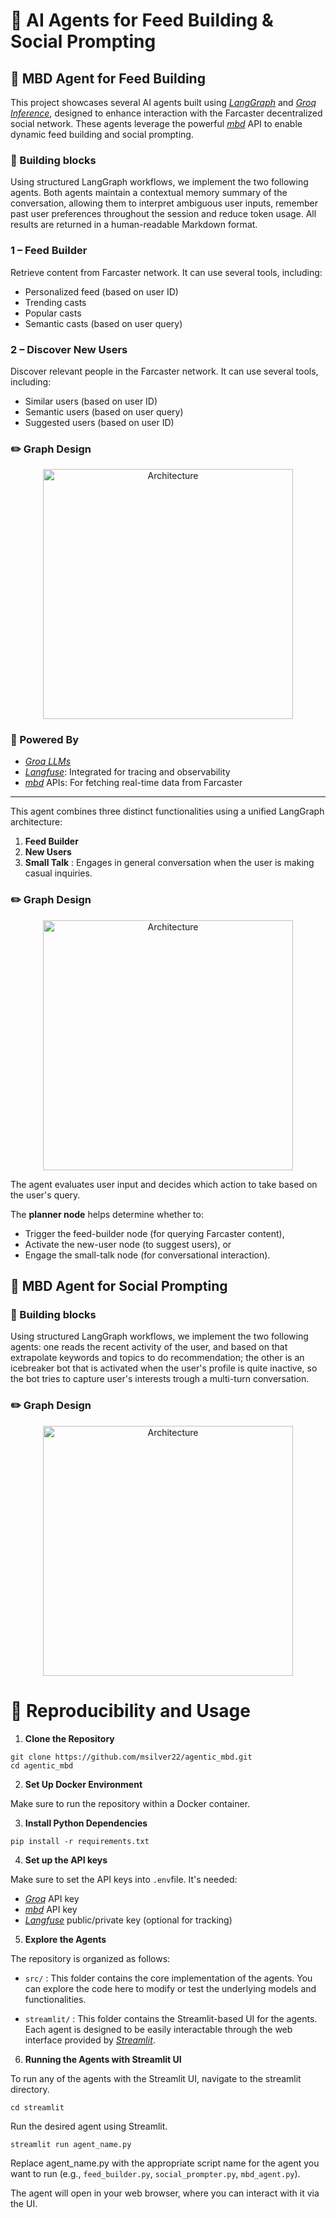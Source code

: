 # 🤖 AI Agents for Feed Building & Social Prompting 

## 🤖 MBD Agent for Feed Building

This project showcases several AI agents built using [*LangGraph*](https://www.langchain.com/langgraph) and [*Groq Inference*](https://groq.com/), designed to enhance interaction with the Farcaster decentralized social network. These agents leverage the powerful [*mbd*](https://www.mbd.xyz/) API to enable dynamic feed building and social prompting.

### 🔧 Building blocks
Using structured LangGraph workflows, we implement the two following agents.
Both agents maintain a contextual memory summary of the conversation, allowing them to interpret ambiguous user inputs, remember past user preferences throughout the session and reduce token usage.
All results are returned in a human-readable Markdown format.

### 1 – Feed Builder
Retrieve content from Farcaster network.
It can use several tools, including:
- Personalized feed (based on user ID)
- Trending casts
- Popular casts
- Semantic casts (based on user query)

### 2 – Discover New Users
Discover relevant people in the Farcaster network.
It can use several tools, including:
- Similar users (based on user ID)
- Semantic users (based on user query)
- Suggested users (based on user ID)

### ✏️ Graph Design

<p align="center">
  <img src="graphs/building_block.png" alt="Architecture" width="400"/>
</p>



### 🧠 Powered By
- [*Groq LLMs*](https://console.groq.com/dashboard/limits)
- [*Langfuse*](https://cloud.langfuse.com/): Integrated for tracing and observability
- [*mbd*](https://docs.mbd.xyz/reference/intro/getting-started) APIs: For fetching real-time data from Farcaster

---

This agent combines three distinct functionalities using a unified LangGraph architecture:
1. **Feed Builder**
2. **New Users** 
3. **Small Talk** : Engages in general conversation when the user is making casual inquiries.

### ✏️ Graph Design

<p align="center">
  <img src="graphs/feed_builder.png" alt="Architecture" width="400"/>
</p>

The agent evaluates user input and decides which action to take based on the user's query.

The **planner node** helps determine whether to:
- Trigger the feed-builder node (for querying Farcaster content),
- Activate the new-user node (to suggest users), or
- Engage the small-talk node (for conversational interaction).

## 🤖 MBD Agent for Social Prompting

### 🔧 Building blocks
Using structured LangGraph workflows, we implement the two following agents: one reads the recent activity of the user, and based on that extrapolate keywords and topics to do recommendation; the other is an icebreaker bot that is activated when the user's profile is quite inactive, so the bot tries to capture user's interests trough a multi-turn conversation.

### ✏️ Graph Design

<p align="center">
  <img src="graphs/social_prompter.png" alt="Architecture" width="400"/>
</p>


# 🚀 Reproducibility and Usage

1. **Clone the Repository**
```
git clone https://github.com/msilver22/agentic_mbd.git
cd agentic_mbd
```

2. **Set Up Docker Environment**

Make sure to run the repository within a Docker container. 

3. **Install Python Dependencies**
```
pip install -r requirements.txt
```
4. **Set up the API keys**

Make sure to set the API keys into `.env`file. It's needed:
- [*Groq*](https://console.groq.com/dashboard/limits) API key
- [*mbd*](https://docs.mbd.xyz/reference/intro/getting-started) API key
- [*Langfuse*](https://cloud.langfuse.com/) public/private key (optional for tracking)
   
5. **Explore the Agents**
   
The repository is organized as follows:
- `src/` : This folder contains the core implementation of the agents. You can explore the code here to modify or test the underlying models and functionalities.

- `streamlit/` : This folder contains the Streamlit-based UI for the agents. Each agent is designed to be easily interactable through the web interface provided by [*Streamlit*](https://streamlit.io/).

6. **Running the Agents with Streamlit UI**
   
To run any of the agents with the Streamlit UI, navigate to the streamlit directory.
```
cd streamlit
```
Run the desired agent using Streamlit.

```
streamlit run agent_name.py
```
Replace agent_name.py with the appropriate script name for the agent you want to run (e.g., `feed_builder.py`, `social_prompter.py`, `mbd_agent.py`).

The agent will open in your web browser, where you can interact with it via the UI.


